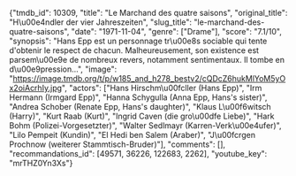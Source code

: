 {"tmdb_id": 10309, "title": "Le Marchand des quatre saisons", "original_title": "H\u00e4ndler der vier Jahreszeiten", "slug_title": "le-marchand-des-quatre-saisons", "date": "1971-11-04", "genre": ["Drame"], "score": "7.1/10", "synopsis": "Hans Epp est un personnage tr\u00e8s sociable qui tente d'obtenir le respect de chacun. Malheureusement, son existence est parsem\u00e9e de nombreux revers, notamment sentimentaux. Il tombe en d\u00e9pression...", "image": "https://image.tmdb.org/t/p/w185_and_h278_bestv2/cQDcZ6hukMlYoM5yOx2oiAcrhIy.jpg", "actors": ["Hans Hirschm\u00fcller (Hans Epp)", "Irm Hermann (Irmgard Epp)", "Hanna Schygulla (Anna Epp, Hans's sister)", "Andrea Schober (Renate Epp, Hans's daughter)", "Klaus L\u00f6witsch (Harry)", "Kurt Raab (Kurt)", "Ingrid Caven (die gro\u00dfe Liebe)", "Hark Bohm (Polizei-Vorgesetzter)", "Walter Sedlmayr (Karren-Verk\u00e4ufer)", "Lilo Pempeit (Kundin)", "El Hedi ben Salem (Araber)", "J\u00fcrgen Prochnow (weiterer Stammtisch-Bruder)"], "comments": [], "recommandations_id": [49571, 36226, 122683, 2262], "youtube_key": "mrTHZ0Yn3Xs"}